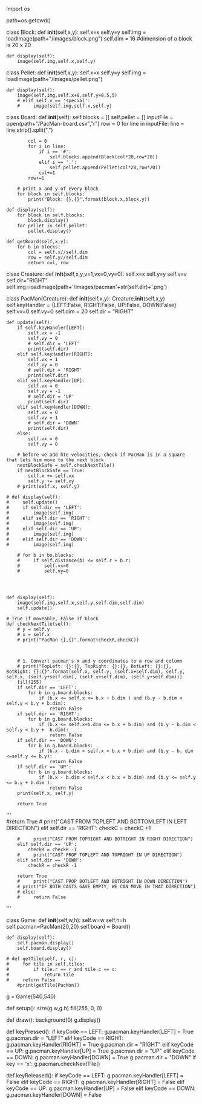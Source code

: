 import os

path=os.getcwd()

class Block:
    def __init__(self,x,y):
        self.x=x
        self.y=y
        self.img = loadImage(path+"/images/block.png")
        self.dim = 16 #dimension of a block is 20 x 20
        
    def display(self):
        image(self.img,self.x,self.y)
            
class Pellet:
    def __init__(self,x,y): 
        self.x=x
        self.y=y
        self.img = loadImage(path+"/images/pellet.png")
        
    
    def display(self):
        image(self.img,self.x+8,self.y+8,5,5)
        # elif self.v == 'special':
        #     image(self.img,self.x,self.y)

class Board:
    def __init__(self):
        self.blocks = []
        self.pellet = []
        inputFile = open(path+"/PacMan-board.csv","r")
        row = 0
        for line in inputFile:
            line = line.strip().split(",")
            
            col = 0
            for i in line:
                if i == '#':
                    self.blocks.append(Block(col*20,row*20))
                elif i == '.':
                    self.pellet.append(Pellet(col*20,row*20))
                col+=1
            row+=1
        
        # print x and y of every block
        for block in self.blocks:
            print("Block: {},{}".format(block.x,block.y))
        
    def display(self):
        for block in self.blocks:
            block.display()
        for pellet in self.pellet:
            pellet.display()
            
    def getBoard(self,x,y): 
        for b in blocks:
            col = self.x//self.dim
            row = self.y//self.dim 
            return col, row

class Creature:
    def __init__(self,x,y,v=1,vx=0,vy=0):
        self.x=x
        self.y=y
        self.v=v
        self.dir="RIGHT"
        self.img=loadImage(path+'/images/pacman'+str(self.dir)+'.png')
    
        
class PacMan(Creature):
    def __init__(self,x,y):
        Creature.__init__(self,x,y)
        self.keyHandler = {LEFT:False, RIGHT:False, UP:False, DOWN:False}
        self.vx=0
        self.vy=0
        self.dim = 20
        self.dir = "RIGHT"
        
        
    def update(self):
        if self.keyHandler[LEFT]:
            self.vx = -1
            self.vy = 0
            # self.dir = 'LEFT'
            print(self.dir)
        elif self.keyHandler[RIGHT]:
            self.vx = 1
            self.vy = 0
            # self.dir = 'RIGHT'
            print(self.dir)
        elif self.keyHandler[UP]:
            self.vx = 0
            self.vy = -1
            # self.dir = 'UP'
            print(self.dir)
        elif self.keyHandler[DOWN]:
            self.vx = 0
            self.vy = 1
            # self.dir = 'DOWN'
            print(self.dir)
        else:
            self.vx = 0
            self.vy = 0
        
        # before we add hte velocities, check if PacMan is in a square that lets him move to the next block
        nextBlockSafe = self.checkNextTile()
        if nextBlockSafe == True:
            self.x += self.vx
            self.y += self.vy
        # print(self.x, self.y)
        
    # def display(self):
    #     self.update()
    #     if self.dir == 'LEFT':
    #         image(self.img)
    #     elif self.dir == 'RIGHT':
    #         image(self.img)
    #     elif self.dir == 'UP':
    #         image(self.img)
    #     elif self.dir == 'DOWN':
    #         image(self.img)
        
        # for b in bo.blocks:
        #     if self.distance(b) <= self.r + b.r:
        #         self.vx=0
        #         self.vy=0
        
        
        

    def display(self):
        image(self.img,self.x,self.y,self.dim,self.dim)
        self.update()
        
    # True if moveable, False if block
    def checkNextTile(self):
        # y = self.y
        # x = self.x
        # print("PacMan {},{}".format(checkR,checkC))
        
        
        
        # 1. Convert pacman's x and y coordinates to a row and column
        # print("TopLeft: {}:{}, TopRight: {}:{}, BotLeft: {}:{}, BotRight: {}:{}".format(self.x, self.y, (self.x+self.dim), self.y, self.x, (self.y+self.dim), (self.x+self.dim), (self.y+self.dim)))
        fill(255)
        if self.dir == 'LEFT':
            for b in g.board.blocks:
                if (b.x <= self.x <= b.x + b.dim ) and (b.y - b.dim < self.y < b.y + b.dim):
                    return False
        if self.dir == 'RIGHT':
            for b in g.board.blocks:
                if (b.x <= self.x+b.dim <= b.x + b.dim) and (b.y - b.dim < self.y < b.y +  b.dim):
                    return False
        if self.dir == 'DOWN':
            for b in g.board.blocks:
                if (b.x - b.dim < self.x < b.x + b.dim) and (b.y - b. dim <=self.y <= b.y):
                    return False        
        if self.dir == 'UP':
            for b in g.board.blocks:
                if (b.x - b.dim < self.x < b.x + b.dim) and (b.y <= self.y <= b.y + b.dim ):
                    return False    
        print(self.x, self.y)
      
        return True   
                
                
'''   
            #return True 
        #     print("CAST FROM TOPLEFT AND BOTTOMLEFT IN LEFT DIRECTION")
        elif self.dir == 'RIGHT':
             checkC = checkC +1
             
             
        #     print("CAST FROM TOPRIGHT AND BOTRIGHT IN RIGHT DIRECTION")
        elif self.dir == 'UP':
            checkR = checkR -1 
        #     print("CAST FROP TOPLEFT AND TOPRIGHT IN UP DIRECTION")
        elif self.dir == 'DOWN':
            checkR = checkR -1 
        
        return True
        #     print("CAST FROP BOTLEFT AND BOTRIGHT IN DOWN DIRECTION")
        # print("IF BOTH CASTS GAVE EMPTY, WE CAN MOVE IN THAT DIRECTION")
        # else:
        #     return False
    
        
    
'''

        
class Game:
    def __init__(self,w,h):
        self.w=w
        self.h=h
        self.pacman=PacMan(20,20)
        self.board = Board()
        
    def display(self):
        self.pacman.display()
        self.board.display()
        
    # def getTile(self, r, c):
    #     for tile in self.tiles:
    #         if tile.r == r and tile.c == c:
    #             return tile
    #     return False   
        #print(getTile(PacMan))
        
        
g = Game(540,540)

def setup():
    size(g.w,g.h)
    fill(255, 0, 0)
    
def draw():
    background(0)
    g.display()


def keyPressed():
    if keyCode == LEFT:
        g.pacman.keyHandler[LEFT] = True
        g.pacman.dir = "LEFT"
    elif keyCode == RIGHT:
        g.pacman.keyHandler[RIGHT] = True
        g.pacman.dir = "RIGHT"
    elif keyCode == UP:
        g.pacman.keyHandler[UP] = True
        g.pacman.dir = "UP"
    elif keyCode == DOWN:
        g.pacman.keyHandler[DOWN] = True
        g.pacman.dir = "DOWN"
    if key == 'x':
        g.pacman.checkNextTile()
        
def keyReleased():
    if keyCode == LEFT:
        g.pacman.keyHandler[LEFT] = False
    elif keyCode == RIGHT:
        g.pacman.keyHandler[RIGHT] = False
    elif keyCode == UP:
        g.pacman.keyHandler[UP] = False
    elif keyCode == DOWN:
        g.pacman.keyHandler[DOWN] = False
